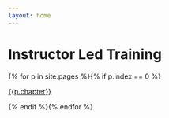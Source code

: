 ```yaml
---
layout: home
---
```


# Instructor Led Training

<div class='chapters'>
{% for p in site.pages %}{% if p.index == 0 %}
  <p><a href="{{site.baseurl | append:p.url}}" title="Start page for: {{p.chapter}}">{{p.chapter}}</a></p>
{% endif %}{% endfor %}
</div>

<!--
{% assign pages = site.pages | sort:"chapter" %}
{% assign chapter = pages.first.chapter %}
{% assign current-chapter = "" %}

{% for p in pages %}{% if p.title %}
{% assign chapter = p.chapter %}
{% if current-chapter != chapter %}
  {% assign current-chapter = chapter %}
  {% assign dir = p.url | split:"/" | pop %}
  <p><a href="{{dir}}" title="Start page for: {{chapter}}">{{chapter}}</a></p>
{% endif %}
{% endif %}{% endfor %}
-->
